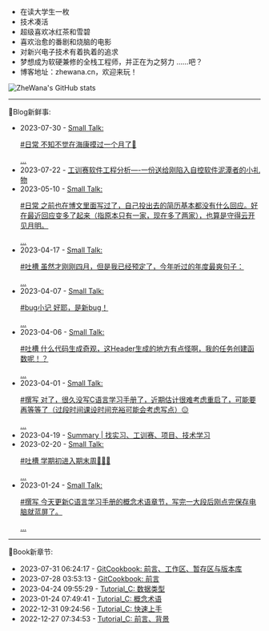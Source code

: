 * 在读大学生一枚
* 技术凑活
* 超级喜欢冰红茶和雪碧
* 喜欢治愈的番剧和烧脑的电影
* 对新兴电子技术有着执着的追求
* 梦想成为软硬兼修的全栈工程师，并正在为之努力
  ……吧？
* 博客地址：zhewana.cn，欢迎来玩！

![ZheWana's GitHub stats](https://github-readme-stats.vercel.app/api?username=ZheWana&show_icons=true&theme=dark)

<!-- Python Anchor -->
***
🎃Blog新鲜事: 
* 2023-07-30 - [Small Talk: <p>#日常 不知不觉在海康摸过一个月了🥳</p>...](https://zhewana.cn/?note=573)
* 2023-07-22 - [工训赛软件工程分析&#8212;-一份送给刚陷入自控软件泥潭者的小礼物](https://zhewana.cn/?p=562)
* 2023-05-10 - [Small Talk: <p>#日常 之前也在博文里面写过了，自己投出去的简历基本都没有什么回应。好在最近回应变多了起来（指原本只有一家，现在多了两家），也算是守得云开见月明。</p>...](https://zhewana.cn/?note=558)
* 2023-04-17 - [Small Talk: <p>#吐槽 虽然才刚刚四月，但是我已经预定了，今年听过的年度最爽句子：</p>...](https://zhewana.cn/?note=538)
* 2023-04-07 - [Small Talk: <p>#bug小记 好耶，是新bug！</p>...](https://zhewana.cn/?note=535)
* 2023-04-06 - [Small Talk: <p>#吐槽 什么代码生成奇观，这Header生成的地方有点怪啊，我的任务创建函数呢！？</p>...](https://zhewana.cn/?note=534)
* 2023-04-01 - [Small Talk: <p>#撰写 对了，很久没写C语言学习手册了，近期估计很难考虑重启了，可能要再等等了（过段时间课设时间充裕可能会考虑写点）😑</p>...](https://zhewana.cn/?note=532)
* 2023-04-19 - [Summary &#124; 找实习、工训赛、项目、技术学习](https://zhewana.cn/?p=530)
* 2023-02-20 - [Small Talk: <p>#吐槽 学期初进入期末周👏👏👏</p>...](https://zhewana.cn/?note=527)
* 2023-01-24 - [Small Talk: <p>#撰写 今天更新C语言学习手册的概念术语章节，写完一大段后刚点完保存电脑就蓝屏了。</p>...](https://zhewana.cn/?note=524)
***
📕Book新章节: 
* 2023-07-31 06:24:17 - [GitCookbook: 前言、工作区、暂存区与版本库](doc.zhewana.cn)
* 2023-07-28 03:53:13 - [GitCookbook: 前言](doc.zhewana.cn)
* 2023-04-24 09:55:29 - [Tutorial_C: 数据类型](doc.zhewana.cn)
* 2023-01-24 07:49:41 - [Tutorial_C: 概念术语](doc.zhewana.cn)
* 2022-12-31 09:24:56 - [Tutorial_C: 快速上手](doc.zhewana.cn)
* 2022-12-27 07:34:53 - [Tutorial_C: 前言、背景](doc.zhewana.cn)

